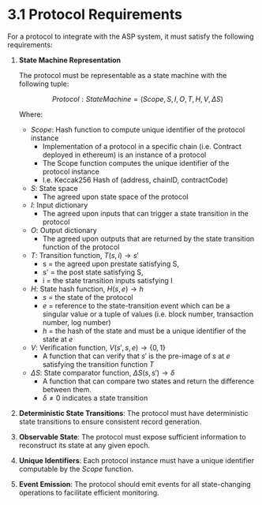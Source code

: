 # 3.1 Protocol Requirements

For a protocol to integrate with the ASP system, it must satisfy the following requirements:

1. **State Machine Representation**

   The protocol must be representable as a state machine with the following tuple:

   $$Protocol: StateMachine = (Scope, S, I, O, T, H, V, \Delta S)$$

   Where:

   - $Scope$: Hash function to compute unique identifier of the protocol instance
     - Implementation of a protocol in a specific chain (i.e. Contract deployed in ethereum) is an instance of a protocol
     - The Scope function computes the unique identifier of the protocol instance
     - I.e. Keccak256 Hash of (address, chainID, contractCode)
   - $S$: State space
     - The agreed upon state space of the protocol
   - $I$: Input dictionary
     - The agreed upon inputs that can trigger a state transition in the protocol
   - $O$: Output dictionary
     - The agreed upon outputs that are returned by the state transition function of the protocol
   - $T$: Transition function, $T(s, i) \rightarrow s'$
     - s = the agreed upon prestate satisfying S,
     - s' = the post state satisfying S,
     - i = the state transition inputs satisfying I
   - $H$: State hash function, $H(s, e) \rightarrow h$
     - $s$ = the state of the protocol
     - $e$ = reference to the state-transition event which can be a singular value or a tuple of values (i.e. block number, transaction number, log number)
     - $h$ = the hash of the state and must be a unique identifier of the state at $e$
   - $V$: Verification function, $V(s', s, e) \rightarrow \{0, 1\}$
     - A function that can verify that $s'$ is the pre-image of $s$ at $e$ satisfying the transition function $T$
   - $\Delta S$: State comparator function, $\Delta S(s, s') \rightarrow \delta$
     - A function that can compare two states and return the difference between them.
     - $\delta \not = 0$ indicates a state transition

2. **Deterministic State Transitions**: The protocol must have deterministic state transitions to ensure consistent record generation.

3. **Observable State**: The protocol must expose sufficient information to reconstruct its state at any given epoch.

4. **Unique Identifiers**: Each protocol instance must have   a unique identifier computable by the $Scope$ function.

5. **Event Emission**: The protocol should emit events for all state-changing operations to facilitate efficient monitoring.
